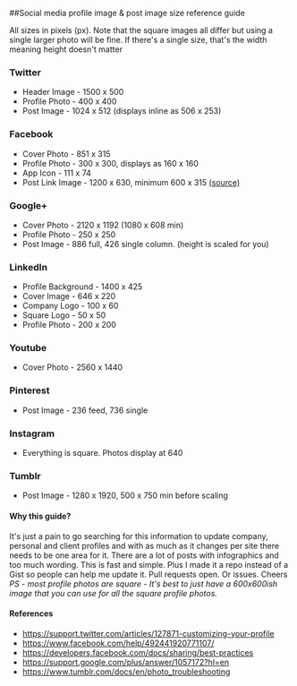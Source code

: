 ##Social media profile image & post image size reference guide

All sizes in pixels (px).
Note that the square images all differ but using a single larger photo will be fine.
If there's a single size, that's the width meaning height doesn't matter


### Twitter
- Header Image - 1500 x 500
- Profile Photo - 400 x 400
- Post Image - 1024 x 512 (displays inline as 506 x 253)

### Facebook
- Cover Photo - 851 x 315
- Profile Photo - 300 x 300, displays as 160 x 160
- App Icon - 111 x 74
- Post Link Image - 1200 x 630, minimum 600 x 315 [(source)](https://developers.facebook.com/docs/sharing/best-practices#images)

### Google+
- Cover Photo - 2120 x 1192 (1080 x 608 min)
- Profile Photo - 250 x 250
- Post Image - 886 full, 426 single column. (height is scaled for you)

### LinkedIn
- Profile Background - 1400 x 425
- Cover Image - 646 x 220
- Company Logo - 100 x 60
- Square Logo - 50 x 50
- Profile Photo - 200 x 200

### Youtube
- Cover Photo - 2560 x 1440

### Pinterest
- Post Image - 236 feed, 736 single

### Instagram
- Everything is square. Photos display at 640

### Tumblr
- Post Image - 1280 x 1920, 500 x 750 min before scaling


#### Why this guide?
It's just a pain to go searching for this information to update company, personal and client profiles and with as much as it changes per site there needs to be one area for it. There are a lot of posts with infographics and too much wording. This is fast and simple. Plus I made it a repo instead of a Gist so people can help me update it. Pull requests open. Or issues. Cheers
*PS - most profile photos are square - It's best to just have a 600x600ish image that you can use for all the square profile photos.*

#### References
- https://support.twitter.com/articles/127871-customizing-your-profile
- https://www.facebook.com/help/492441920771107/
- https://developers.facebook.com/docs/sharing/best-practices
- https://support.google.com/plus/answer/1057172?hl=en
- https://www.tumblr.com/docs/en/photo_troubleshooting
